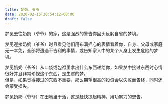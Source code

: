 ```yaml
---
title: 奶奶、爷爷
date: 2020-02-15T20:54:12+08:00
draft: false
---
```


梦见去往奶奶（爷爷）的家，这是强烈的警告你回头反躬自省的梦境。<br>


梦见迎接奶奶（爷爷）时且看见他们用布满担心的表情看着你，自身、父母或家庭无一幸免，全部将遭遇不吉利的事情，或告知家人中的某个人身上发生危险的梦境。<br>


梦见奶奶（爷爷）从口袋或包袱里拿出什么东西递给你，如果梦中接过东西时心情很好并且非常珍视这个东西，是生财的梦。<br>
但是，如果觉得接过的东西不重要，那么期望很高的投资会以失败而告终，同时还会蒙受损失。<br>


梦见奶奶（爷爷）在田地里干活，这是赶快提起精神，用功努力的忠告。<br>

